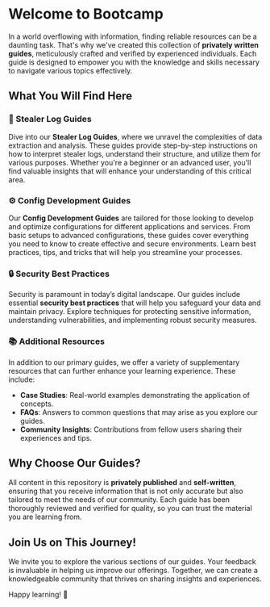 # Welcome to Bootcamp

In a world overflowing with information, finding reliable resources can be a daunting task. That's why we've created this collection of **privately written guides**, meticulously crafted and verified by experienced individuals. Each guide is designed to empower you with the knowledge and skills necessary to navigate various topics effectively.

## What You Will Find Here

### 🌟 Stealer Log Guides

Dive into our **Stealer Log Guides**, where we unravel the complexities of data extraction and analysis. These guides provide step-by-step instructions on how to interpret stealer logs, understand their structure, and utilize them for various purposes. Whether you're a beginner or an advanced user, you'll find valuable insights that will enhance your understanding of this critical area.

### ⚙️ Config Development Guides

Our **Config Development Guides** are tailored for those looking to develop and optimize configurations for different applications and services. From basic setups to advanced configurations, these guides cover everything you need to know to create effective and secure environments. Learn best practices, tips, and tricks that will help you streamline your processes.

### 🔒 Security Best Practices

Security is paramount in today’s digital landscape. Our guides include essential **security best practices** that will help you safeguard your data and maintain privacy. Explore techniques for protecting sensitive information, understanding vulnerabilities, and implementing robust security measures.

### 📚 Additional Resources

In addition to our primary guides, we offer a variety of supplementary resources that can further enhance your learning experience. These include:

- **Case Studies**: Real-world examples demonstrating the application of concepts.
- **FAQs**: Answers to common questions that may arise as you explore our guides.
- **Community Insights**: Contributions from fellow users sharing their experiences and tips.

## Why Choose Our Guides?

All content in this repository is **privately published** and **self-written**, ensuring that you receive information that is not only accurate but also tailored to meet the needs of our community. Each guide has been thoroughly reviewed and verified for quality, so you can trust the material you are learning from.

## Join Us on This Journey!

We invite you to explore the various sections of our guides. Your feedback is invaluable in helping us improve our offerings. Together, we can create a knowledgeable community that thrives on sharing insights and experiences.

Happy learning! 🚀
